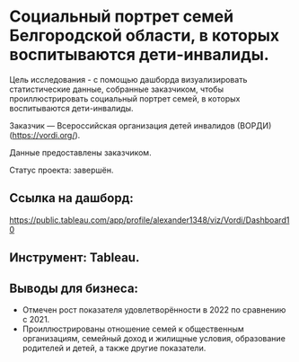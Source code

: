 # Социальный портрет семей Белгородской области, в которых воспитываются дети-инвалиды.
Цель исследования - с помощью дашборда визуализировать статистические данные, собранные заказчиком, чтобы проиллюстрировать социальный портрет семей, в которых воспитываются дети-инвалиды.

Заказчик — Всероссийская организация детей инвалидов (ВОРДИ) (https://vordi.org/).

Данные предоставлены заказчиком.

Статус проекта: завершён.

## Ссылка на дашборд: 

https://public.tableau.com/app/profile/alexander1348/viz/Vordi/Dashboard10

## Инструмент: Tableau.

## Выводы для бизнеса:
- Отмечен рост показателя удовлетворённости в 2022 по сравнению с 2021.
- Проиллюстрированы отношение семей к общественным организациям, семейный доход и жилищные условия, образование родителей и детей, а также другие показатели.
